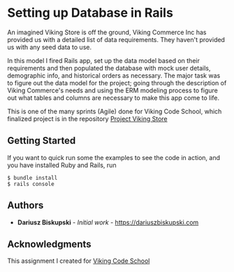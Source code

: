 # Setting up Database in Rails


An imagined Viking Store is off the ground, Viking Commerce Inc has provided us with a detailed list of data requirements. They haven't provided us with any seed data to use.

In this model I fired Rails app, set up the data model based on their requirements and then populated the database with mock user details, demographic info, and historical orders as necessary. The major task was to figure out the data model for the project; going through the description of Viking Commerce's needs and using the ERM modeling process to figure out what tables and columns are necessary to make this app come to life.

This is one of the many sprints (Agile) done for Viking Code School, which finalized project is in the repository [Project Viking Store](https://github.com/Visiona/project_viking_store)

## Getting Started

If you want to quick run some the examples to see the code in action, and you have installed Ruby and Rails, run
```
$ bundle install
$ rails console
```



## Authors

* **Dariusz Biskupski** - *Initial work* - https://dariuszbiskupski.com


## Acknowledgments

This assignment I created for [Viking Code School](https://www.vikingcodeschool.com/)
